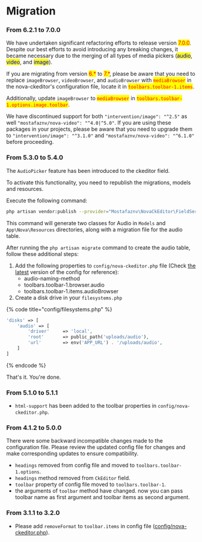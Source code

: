 # Migration

### **From 6.2.1 to 7.0.0**

We have undertaken significant refactoring efforts to release version <mark style="color:red;">7.0.0</mark>. Despite our best efforts to avoid introducing any breaking changes, it became necessary due to the merging of all types of media pickers (<mark style="color:blue;">audio</mark>, <mark style="color:blue;">video</mark>, and <mark style="color:blue;">image</mark>).



If you are migrating from version <mark style="color:red;">6.\*</mark> to <mark style="color:red;">7.\*</mark>, please be aware that you need to replace `imageBrowser`, `videoBrowser`, and `audioBrowser` with <mark style="color:red;">`mediaBrowser`</mark> in the nova-ckeditor's configuration file, locate it in <mark style="color:red;">`toolbars.toolbar-1.items`</mark>.

Additionally, update `imageBrowser` to <mark style="color:red;">`mediaBrowser`</mark> in <mark style="color:red;">`toolbars.toolbar-1.options.image.toolbar`</mark>.



We have discontinued support for both `"intervention/image": "^2.5"` as well `"mostafaznv/nova-video": "^4.0|^5.0"`. If you are using these packages in your projects, please be aware that you need to upgrade them to `"intervention/image": "^3.1.0"` and `"mostafaznv/nova-video": "^6.1.0"` before proceeding.





### **From 5.3.0 to 5.4.0**

The `AudioPicker` feature has been introduced to the ckeditor field.

To activate this functionality, you need to republish the migrations, models and resources.

Execute the following command:

```sh
php artisan vendor:publish --provider="Mostafaznv\NovaCkEditor\FieldServiceProvider"
```

This command will generate two classes for Audio in `Models` and `App\Nova\Resources` directories, along with a migration file for the audio table.



After running the `php artisan migrate` command to create the audio table, follow these additional steps:

1. Add the following properties to `config/nova-ckeditor.php` file (Check [the latest](https://github.com/mostafaznv/nova-ckeditor/blob/master/config/nova-ckeditor.php) version of the config for reference):
   * audio-naming-method
   * toolbars.toolbar-1.browser.audio
   * toolbars.toolbar-1.items.audioBrowser
2. Create a disk drive in your `filesystems.php`

{% code title="config/filesystems.php" %}
```php
'disks' => [
    'audio' => [
        'driver'     => 'local',
        'root'       => public_path('uploads/audio'),
        'url'        => env('APP_URL') . '/uploads/audio',
    ]
]
```
{% endcode %}



That's it. You're done.



### **From 5.1.0 to 5.1.1**

* `html-support` has been added to the toolbar properties in `config/nova-ckeditor.php`.

### **From 4.1.2 to 5.0.0**

There were some backward incompatible changes made to the configuration file. Please review the updated config file for changes and make corresponding updates to ensure compatibility.

* `headings` removed from config file and moved to `toolbars.toolbar-1.options`.
* `headings` method removed from `CkEditor` field.
* `toolbar` property of config file moved to `toolbars.toolbar-1`.
* the arguments of `toolbar` method have changed. now you can pass toolbar name as first argument and toolbar items as second argument.

### **From 3.1.1 to 3.2.0**

* Please add `removeFormat` to `toolbar.items` in config file ([config/nova-ckeditor.php](https://github.com/mostafaznv/nova-ckeditor/blob/master/config/nova-ckeditor.php)).



